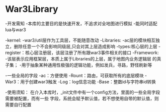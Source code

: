 # War3Library
-开发需知
    -本库的主要目的是快速开发，不追求对全地图进行模拟
    -能同时适配lua与war3

-kernel:
    -war3/util层作为工具层，不能随意改动
-Libraries:
    -ac层的模块相互独立，删除任意一个不会影响同级层,只会对其上层造成影响
    -types:核心层的上层
    -register：核心层注册层，该层注册了所有跟war3事件相关的接口
-Framework:
    -该层表示应用框架层，本质上属于Libraries的上层，属于地图内业务逻辑层
        的真子集；
    -用于抽象某种通用性极强的逻辑功能，例如发兵，寻路，野怪刷新等


-一些全局的字段
    -ac：方便使用
    -Rount：路由，可获取所有的底层模块
    -War3：用于创建war3触发
    -Log：log信息功能
    -Base：整数id与字符串id转换

-使用须知：
    在介入本库时，_init文件中有一个config方法，里面的一些全局字段需要被配置，而有一些
        字段，系统会赋予默认值，若不想使用自带的默认值，则需要自行配置